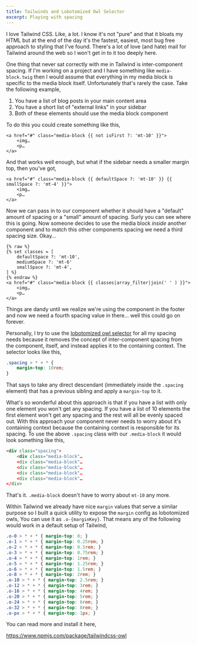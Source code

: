 ```yaml
---
title: Tailwinds and Lobotomized Owl Selector
excerpt: Playing with spacing
---
```


I love Tailwind CSS. Like, a lot. I know it's not "pure" and that it bloats my HTML but at the end of the day it's the fastest, easiest, most bug free approach to styling that I've found. There's a lot of love (and hate) mail for Tailwind around the web so I won't get in to it too deeply here.

One thing that never sat correctly with me in Tailwind is inter-component spacing. If I'm working on a project and I have something like `media-block.twig` then I would assume that everything in my media block is specific to the media block itself. Unfortunately that's rarely the case. Take the following example,

1. You have a list of blog posts in your main content area
2. You have a short list of "external links" in your sidebar
3. Both of these elements should use the media block component

To do this you could create something like this,

```twig
<a href="#" class="media-block {{ not isFirst ?: 'mt-10' }}">
    <img…
    <p…
</a>
```

And that works well enough, but what if the sidebar needs a smaller margin top, then you've got,

```twig
<a href="#" class="media-block {{ defaultSpace ?: 'mt-10' }} {{ smallSpace ?: 'mt-4' }}">
    <img…
    <p…
</a>
```

Now we can pass in to our component whether it should have a "default" amount of spacing or a "small" amount of spacing. Surly you can see where this is going. Now someone decides to use the media block _inside_ another component and to match this other components spacing we need a third spacing size. Okay…

```twig
{% raw %}
{% set classes = [
    defaultSpace ?: 'mt-10',
    mediumSpace ?: 'mt-6'
    smallSpace ?: 'mt-4',
] %}
{% endraw %}
<a href="#" class="media-block {{ classes|array_filter|join(' ' ) }}">
    <img…
    <p…
</a>
```

Things are dandy until we realize we're using the component in the footer and now we need a fourth spacing value in there… well this could go on forever.

Personally, I try to use the [lobotomized owl selector](https://alistapart.com/article/axiomatic-css-and-lobotomized-owls) for all my spacing needs because it removes the concept of inter-component spacing from the component, itself, and instead applies it to the containing context. The selector looks like this,

```css
.spacing > * + * {
    margin-top: 10rem;
}
```

That says to take any direct descendant (immediately inside the `.spacing` element) that has a previous sibling and apply a `margin-top` to it.

What's so wonderful about this approach is that if you have a list with only one element you won't get any spacing. If you have a list of 10 elements the first element won't get any spacing and the rest will all be evenly spaced out. With this approach your component never needs to worry about it's containing context because the containing context is responsible for its spacing. To use the above `.spacing` class with our `.media-block` it would look something like this,

```html
<div class="spacing">
    <div class="media-block"…
    <div class="media-block"…
    <div class="media-block"…
    <div class="media-block"…
    <div class="media-block"…
</div>
```

That's it. `.media-block` doesn't have to worry about `mt-10` any more.

Within Tailwind we already have nice `margin` values that serve a similar purpose so I built a quick utility to expose the `margin` config as lobotomized owls, You can use it as `.o-{marginKey}`. That means any of the following would work in a default setup of Tailwind,

```css
.o-0 > * + * { margin-top: 0; }
.o-1 > * + * { margin-top: 0.25rem; }
.o-2 > * + * { margin-top: 0.5rem; }
.o-3 > * + * { margin-top: 0.75rem; }
.o-4 > * + * { margin-top: 1rem; }
.o-5 > * + * { margin-top: 1.25rem; }
.o-6 > * + * { margin-top: 1.5rem; }
.o-8 > * + * { margin-top: 2rem; }
.o-10 > * + * { margin-top: 2.5rem; }
.o-12 > * + * { margin-top: 3rem; }
.o-16 > * + * { margin-top: 4rem; }
.o-20 > * + * { margin-top: 5rem; }
.o-24 > * + * { margin-top: 6rem; }
.o-32 > * + * { margin-top: 8rem; }
.o-px > * + * { margin-top: 1px; }
```

You can read more and install it here,

https://www.npmjs.com/package/tailwindcss-owl